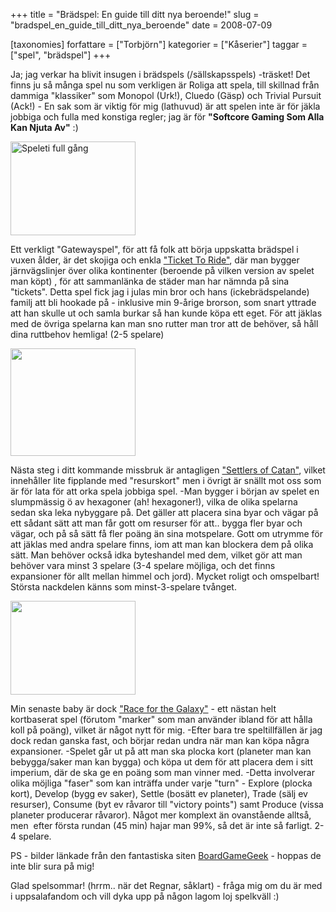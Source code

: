 +++
title = "Brädspel: En guide till ditt nya beroende!"
slug = "bradspel_en_guide_till_ditt_nya_beroende"
date = 2008-07-09

[taxonomies]
forfattare = ["Torbjörn"]
kategorier = ["Kåserier"]
taggar = ["spel", "brädspel"]
+++

Ja; jag verkar ha blivit insugen i brädspels (/sällskapsspels) -träsket! Det finns ju så många spel nu som verkligen är Roliga att spela, till skillnad från dammiga "klassiker" som Monopol (Urk!), Cluedo (Gäsp) och Trivial Pursuit (Ack!) - En sak som är viktig för mig (lathuvud) är att spelen inte är för jäkla jobbiga och fulla med konstiga regler; jag är för <strong>"Softcore Gaming Som Alla Kan Njuta Av"</strong> :)

<!-- more -->

<img  style="5px 10px;" src="http://images.boardgamegeek.com/images/pic80992_md.jpg" alt="Speleti full gång" width="200" height="150" />

Ett verkligt "Gatewayspel", för att få folk att börja uppskatta brädspel i vuxen ålder, är det skojiga och enkla <a href="http://www.boardgamegeek.com/game/14996">"Ticket To Ride"</a>, där man bygger järnvägslinjer över olika kontinenter (beroende på vilken version av spelet man köpt) , för att sammanlänka de städer man har nämnda på sina "tickets". Detta spel fick jag i julas min bror och hans (ickebrädspelande) familj att bli hookade på - inklusive min 9-årige brorson, som snart yttrade att han skulle ut och samla burkar så han kunde köpa ett eget. För att jäklas med de övriga spelarna kan man sno rutter man tror att de behöver, så håll dina ruttbehov hemliga! (2-5 spelare)

<img  style="5px 10px;" src="http://images.boardgamegeek.com/images/pic268855_md.jpg"  width="200" height="172" />

Nästa steg i ditt kommande missbruk är antagligen <a href="http://www.boardgamegeek.com/game/13">"Settlers of Catan"</a>, vilket innehåller lite fipplande med "resurskort" men i övrigt är snällt mot oss som är för lata för att orka spela jobbiga spel. -Man bygger i början av spelet en slumpmässig ö av hexagoner (ah! hexagoner!), vilka de olika spelarna sedan ska leka nybyggare på. Det gäller att placera sina byar och vägar på ett sådant sätt att man får gott om resurser för att.. bygga fler byar och vägar, och på så sätt få fler poäng än sina motspelare. Gott om utrymme för att jäklas med andra spelare finns, iom att man kan blockera dem på olika sätt. Man behöver också idka byteshandel med dem, vilket gör att man behöver vara minst 3 spelare (3-4 spelare möjliga, och det finns expansioner för allt mellan himmel och jord). Mycket roligt och omspelbart! Största nackdelen känns som minst-3-spelare tvånget.

<img  style="5px 10px;" src="http://images.boardgamegeek.com/images/pic265206_md.jpg"  width="200" height="150" />

Min senaste baby är dock <a href="http://www.boardgamegeek.com/game/28143">"Race for the Galaxy"</a> - ett nästan helt kortbaserat spel (förutom "marker" som man använder ibland för att hålla koll på poäng), vilket är något nytt för mig. -Efter bara tre speltillfällen är jag dock redan ganska fast, och börjar redan undra när man kan köpa några expansioner. -Spelet går ut på att man ska plocka kort (planeter man kan bebygga/saker man kan bygga) och köpa ut dem för att placera dem i sitt imperium, där de ska ge en poäng som man vinner med. -Detta involverar olika möjliga "faser" som kan inträffa under varje "turn" - <span style="underline;">Explore</span> (plocka kort), <span style="underline;">Develop</span> (bygg ev saker), <span style="underline;">Settle</span> (bosätt ev planeter), <span style="underline;">Trade</span> (sälj ev resurser), <span style="underline;">Consume</span> (byt ev råvaror till "victory points") samt <span style="underline;">Produce</span> (vissa planeter producerar råvaror). Något mer komplext än ovanstående alltså, men  efter första rundan (45 min) hajar man 99%, så det är inte så farligt. 2-4 spelare.

PS - bilder länkade från den fantastiska siten <a href="http://www.boardgamegeek.com">BoardGameGeek</a> - hoppas de inte blir sura på mig!

Glad spelsommar! (hrrm.. när det Regnar, såklart) - fråga mig om du är med i uppsalafandom och vill dyka upp på någon lagom loj spelkväll :)
